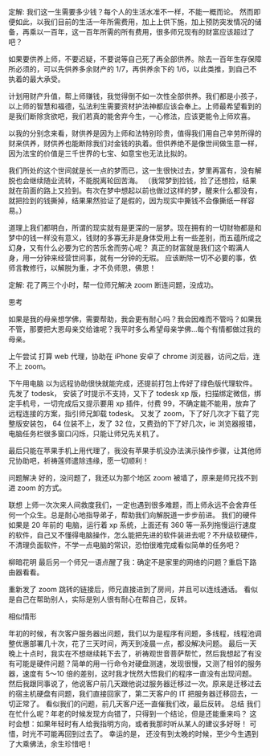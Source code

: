 定解:
我们这一生需要多少钱？每个人的生活水准不一样，不能一概而论。
然而即便如此，以我们目前的生活一年所需费用，加上上供下施，加上预防突发情况的储备，再乘以一百年，这一百年所需的所有费用，很多师兄现有的财富应该超过了吧？

如果要供养上师，不要迟疑，不要说等自己死了再全部供养。除去一百年生存保障所必须的，可以先供养多余财产的 1/7，再供养余下的 1/6，以此类推，到自己不执着的最大承受。

计划用财产升值，帮上师赚钱，我觉得倒不如一次性全部供养。我们都是小孩子，以上师的智慧和福德，弘法利生需要资材护法神都应该会奉上。上师最希望看到的是我们断除贪欲吧，我们若真的能舍弃今生，一心修法，应该更能令上师欢喜。

以我的分别念来看，财供养是因为上师和法特别珍贵，值得我们用自己辛劳所得的财来供养，财供养也能断除我们对金钱的执着。但供养绝不是像世间做生意一样，因为法宝的价值是三千世界的七宝、如意宝也无法比拟的。

我们所处的这个世间就是长一点的梦而已，这一生很快过去，梦里再富有，没有解脱也会继续随业流转，不能脱离轮回苦海。
（我常梦到捡钱，捡了还想捡，结果就在前面的路上又捡到。有次在梦中想起以前也做过这样的梦，醒来什么都没有，就把捡到的钱撕掉，结果果然验证了是假的，因为现实中撕钱不会像撕纸一样容易。）

道理上我们都明白，所谓的现实就有是更深的一层梦。现在拥有的一切财物都是和梦中的钱一样没有意义，钱财的多寡无非是身体受用上有一些差别，而五蕴所成之幻身，又有什么必要为它的苦乐舍而劳心呢？
真正的财富就是我们这个暇满人身，用一分钟来经营世间事，就有一分钟的无瑕。
应该断除一切不必要的事，依师言教修行，以解脱为重，才不负师恩，佛恩！

定解:
花了两三个小时，帮一位师兄解决 zoom 断连问题，没成功。

思考

如果是我的母亲想学佛，需要帮助，我会更有耐心吗？我会因难而不管吗？如果我不管，那要把大恩母亲交给谁呢？我平时多么希望母亲学佛…每个有情都做过我的母亲。

上午尝试
打算 web 代理，协助在 iPhone 安卓了 chrome 浏览器，访问之后，连不上 zoom。

下午用电脑
以为远程协助很快就能完成，还提前打包上传好了绿色版代理软件。先发了 todesk， 安装了时提示不支持，又下了 todesk xp 版，扫描绑定微信，绑定手机号，一切完成后又提示要用 xp 插件，付费 99，不确定能不能用，放弃了远程连接的方案，指引师兄卸载 todesk。
又发了 zoom，下了好几次才下载了完整版安装包， 64 位装不上，发了 32 位，又费劲的下了好几次，ie 浏览器报错，电脑任务栏很多窗口闪烁，只能让师兄先关机了。

最后只能在苹果手机上用代理了，我没有苹果手机没办法演示操作步骤，让其他师兄协助吧，祈祷莲师遣除违缘，愿一切顺利！

问题解决
好的，没问题了，我还以为那个地区 zoom 被墙了，原来是师兄找不到进 zoom 的方式。

联想
上师一次次来人间救度我们，一定也遇到很多难题，而上师永远不会舍弃任何一个众生。总是耐心地指导弟子，帮助我们向解脱道一步步前进。
我们的硬件如果是 20 年前的 电脑，运行着 xp 系统，上面还有 360 等一系列拖慢运行速度的软件，自己又不懂得电脑操作，怎么能把先进的软件装进去呢？不升级软硬件，不清理负面软件，不学一点电脑的常识，恐怕很难完成看似简单的任务吧？

柳暗花明
最后另一个师兄一语点醒了我：确定不是家里的网络的问题？重启下路由器看看。

重新发了 zoom 跳转的链接后，师兄直接进到了房间，并且可以连线通话。
看似是自己在帮助别人，实际是别人很有耐心在帮自己，反转。


相似情形

年初的时候，有次客户服务器出问题，我们以为是程序有问题，多线程，线程池调整优惠部署几十次，花了三天时间，两天到凌晨一点，都没解决问题。
最后一天晚上十点时，我实在不想继续耗下去了，祈祷观世音菩萨帮忙，然后我想起了有没有可能是硬件问题？简单的用一行命令对硬盘测速，发现很慢，又测了相邻的服务器，速度有 5～10 倍的差别，这时我才恍然大悟我们的程序一直没有出现问题。
然后我跟同事说了，他说客户前几天跟他说过服务器迁移过一次。原来是迁移过去的宿主机硬盘有问题，我们直接回家了，第二天客户的 IT 把服务器迁移回去，一切正常了。
看似我们的问题，前几天客户还一直催我们改，最后反转。
总结
我们在忙什么呢？年老的时候发现方向错了，只得到一个结论，但是还能重来吗？
这时会想：如果年轻时有人给我指明方向，或者我那时听从某人的建议多好呀！
可惜，时光不可能再回到过去了。
幸运的是， 还没有到太晚的时候，至少今生遇到了大乘佛法，余生珍惜吧！
